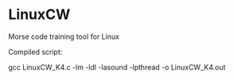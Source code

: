 # LinuxCW
Morse code training tool for Linux

Compiled script:

gcc LinuxCW_K4.c -lm -ldl -lasound -lpthread -o LinuxCW_K4.out

